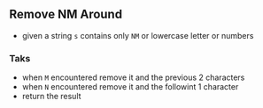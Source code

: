 ## Remove NM Around
- given a string `s` contains only `NM` or lowercase letter or numbers
### Taks
- when `M` encountered remove it and the previous 2 characters
- when `N` encountered remove it and the followint 1 character
- return the result
